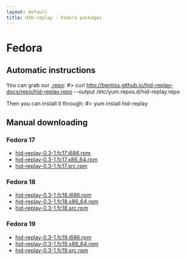 ```yaml
---
layout: default
title: HID-replay - Fedora packages
---
```


# Fedora

## Automatic instructions
You can grab our [.repo](repo/hid-replay.repo):
	#> curl http://bentiss.github.io/hid-replay-docs/repo/hid-replay.repo --output /etc/yum.repos.d/hid-replay.repo

Then you can install it through:
	#> yum install hid-replay

## Manual downloading

### Fedora 17
* [hid-replay-0.3-1.fc17.i686.rpm](repo/17/i686/hid-replay-0.3-1.fc17.i686.rpm)
* [hid-replay-0.3-1.fc17.x86_64.rpm](repo/17/x86_64/hid-replay-0.3-1.fc17.x86_64.rpm)
* [hid-replay-0.3-1.fc17.src.rpm](repo/17/SRPMS/hid-replay-0.3-1.fc17.src.rpm)

### Fedora 18
* [hid-replay-0.3-1.fc18.i686.rpm](repo/18/i686/hid-replay-0.3-1.fc18.i686.rpm)
* [hid-replay-0.3-1.fc18.x86_64.rpm](repo/18/x86_64/hid-replay-0.3-1.fc18.x86_64.rpm)
* [hid-replay-0.3-1.fc18.src.rpm](repo/18/SRPMS/hid-replay-0.3-1.fc18.src.rpm)

### Fedora 19
* [hid-replay-0.3-1.fc19.i686.rpm](repo/19/i686/hid-replay-0.3-1.fc19.i686.rpm)
* [hid-replay-0.3-1.fc19.x86_64.rpm](repo/19/x86_64/hid-replay-0.3-1.fc19.x86_64.rpm)
* [hid-replay-0.3-1.fc19.src.rpm](repo/19/SRPMS/hid-replay-0.3-1.fc19.src.rpm)
